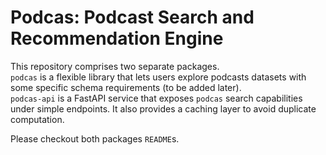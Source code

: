# Podcas: Podcast Search and Recommendation Engine

This repository comprises two separate packages.<br>
`podcas` is a flexible library that lets users explore podcasts datasets with some specific schema requirements (to be added later).<br>
`podcas-api` is a FastAPI service that exposes `podcas` search capabilities under simple endpoints. It also provides a caching layer to avoid duplicate computation.

Please checkout both packages `README`s.

